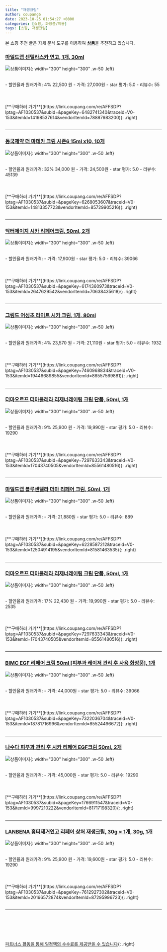 ```yaml
---
title: "재생크림"
author: coupang6
date: 2023-10-25 01:54:27 +0800
categories: [쇼핑, 화장품/미용]
tags: [쇼핑, 재생크림]
---
```


본 쇼핑 추천 글은 자체 분석 도구를 이용하여 [**상품**](https://link.coupang.com/a/bao1ui)을 추천하고 있습니다.

### [마일드랩 센텔라스카 연고, 1개, 30ml](https://link.coupang.com/re/AFFSDP?lptag=AF1030537&subid=&pageKey=6482741340&traceid=V0-153&itemId=14198537614&vendorItemId=78887983200)

![상품이미지](https://thumbnail10.coupangcdn.com/thumbnails/remote/230x230ex/image/retail/images/9106627869893149-11738f7c-ebbe-4b3d-812a-2d2d98129657.jpg){: width="300" height="300" .w-50 .left}


<br>
- 할인율과 원래가격: 4%  22,500   원
- 가격: 27,000원
- star 평가: 5.0
- 리뷰수: 55
<br>
<br>
<br>
<br>
[**구매하러 가기**](https://link.coupang.com/re/AFFSDP?lptag=AF1030537&subid=&pageKey=6482741340&traceid=V0-153&itemId=14198537614&vendorItemId=78887983200){: .right}
<br>
<br>

---

### [동국제약 더 마데카 크림 시즌6 15ml x10, 10개](https://link.coupang.com/re/AFFSDP?lptag=AF1030537&subid=&pageKey=6268053607&traceid=V0-153&itemId=14813357723&vendorItemId=85729905216)

![상품이미지](https://thumbnail6.coupangcdn.com/thumbnails/remote/230x230ex/image/vendor_inventory/fa32/0109f5d8c8de595f961db7e0b73e4aa28a7b6ea8edb9b2a4c532f4cf62b2.jpg){: width="300" height="300" .w-50 .left}


<br>
- 할인율과 원래가격: 32%  34,000   원
- 가격: 24,500원
- star 평가: 5.0
- 리뷰수: 45139
<br>
<br>
<br>
<br>
[**구매하러 가기**](https://link.coupang.com/re/AFFSDP?lptag=AF1030537&subid=&pageKey=6268053607&traceid=V0-153&itemId=14813357723&vendorItemId=85729905216){: .right}
<br>
<br>

---

### [닥터에이지 시카 리페어크림, 50ml, 2개](https://link.coupang.com/re/AFFSDP?lptag=AF1030537&subid=&pageKey=6174360973&traceid=V0-153&itemId=2647629542&vendorItemId=70638435618)

![상품이미지](https://thumbnail10.coupangcdn.com/thumbnails/remote/230x230ex/image/retail/images/5022202490299431-0dcb3e48-f9fa-4ae7-9680-de9562ee8824.jpg){: width="300" height="300" .w-50 .left}


<br>
- 할인율과 원래가격: 
- 가격: 17,900원
- star 평가: 5.0
- 리뷰수: 39066
<br>
<br>
<br>
<br>
[**구매하러 가기**](https://link.coupang.com/re/AFFSDP?lptag=AF1030537&subid=&pageKey=6174360973&traceid=V0-153&itemId=2647629542&vendorItemId=70638435618){: .right}
<br>
<br>

---

### [그링드 어성초 라이트 시카 크림, 1개, 80ml](https://link.coupang.com/re/AFFSDP?lptag=AF1030537&subid=&pageKey=7460968834&traceid=V0-153&itemId=19446689855&vendorItemId=86557569881)

![상품이미지](https://thumbnail6.coupangcdn.com/thumbnails/remote/230x230ex/image/vendor_inventory/5735/22f025ca30699dcde8b1deab42bee9dd8b929a763392652b355934f145eb.jpg){: width="300" height="300" .w-50 .left}


<br>
- 할인율과 원래가격: 4%  23,570   원
- 가격: 21,110원
- star 평가: 5.0
- 리뷰수: 1932
<br>
<br>
<br>
<br>
[**구매하러 가기**](https://link.coupang.com/re/AFFSDP?lptag=AF1030537&subid=&pageKey=7460968834&traceid=V0-153&itemId=19446689855&vendorItemId=86557569881){: .right}
<br>
<br>

---

### [더마오르프 더마클레라 리제너레이팅 크림 단품, 50ml, 1개](https://link.coupang.com/re/AFFSDP?lptag=AF1030537&subid=&pageKey=7297633343&traceid=V0-153&itemId=17043740505&vendorItemId=85561480516)

![상품이미지](https://thumbnail7.coupangcdn.com/thumbnails/remote/230x230ex/image/retail/images/7558835059837868-b292e5bf-fdee-4560-8a76-289ec1289d53.jpg){: width="300" height="300" .w-50 .left}


<br>
- 할인율과 원래가격: 9%  25,900   원
- 가격: 19,990원
- star 평가: 5.0
- 리뷰수: 19290
<br>
<br>
<br>
<br>
[**구매하러 가기**](https://link.coupang.com/re/AFFSDP?lptag=AF1030537&subid=&pageKey=7297633343&traceid=V0-153&itemId=17043740505&vendorItemId=85561480516){: .right}
<br>
<br>

---

### [마일드랩 블루센텔라 더마 리페어 크림, 50ml, 1개](https://link.coupang.com/re/AFFSDP?lptag=AF1030537&subid=&pageKey=6228587212&traceid=V0-153&itemId=12504914195&vendorItemId=81581463535)

![상품이미지](https://thumbnail10.coupangcdn.com/thumbnails/remote/230x230ex/image/retail/images/2276757428851207-f99de0de-322d-4f8e-ae82-48b030ca25e1.jpg){: width="300" height="300" .w-50 .left}


<br>
- 할인율과 원래가격: 
- 가격: 21,880원
- star 평가: 5.0
- 리뷰수: 889
<br>
<br>
<br>
<br>
[**구매하러 가기**](https://link.coupang.com/re/AFFSDP?lptag=AF1030537&subid=&pageKey=6228587212&traceid=V0-153&itemId=12504914195&vendorItemId=81581463535){: .right}
<br>
<br>

---

### [더마오르프 더마클레라 리제너레이팅 크림 단품, 50ml, 1개](https://link.coupang.com/re/AFFSDP?lptag=AF1030537&subid=&pageKey=7297633343&traceid=V0-153&itemId=17043740505&vendorItemId=85561480516)

![상품이미지](https://thumbnail7.coupangcdn.com/thumbnails/remote/230x230ex/image/retail/images/7558835059837868-b292e5bf-fdee-4560-8a76-289ec1289d53.jpg){: width="300" height="300" .w-50 .left}


<br>
- 할인율과 원래가격: 17%  22,430   원
- 가격: 19,990원
- star 평가: 5.0
- 리뷰수: 2535
<br>
<br>
<br>
<br>
[**구매하러 가기**](https://link.coupang.com/re/AFFSDP?lptag=AF1030537&subid=&pageKey=7297633343&traceid=V0-153&itemId=17043740505&vendorItemId=85561480516){: .right}
<br>
<br>

---

### [BIMC EGF 리페어 크림 50ml [피부과 레이저 관리 후 사용 화장품], 1개](https://link.coupang.com/re/AFFSDP?lptag=AF1030537&subid=&pageKey=7322036704&traceid=V0-153&itemId=18781716996&vendorItemId=85524496672)

![상품이미지](https://thumbnail7.coupangcdn.com/thumbnails/remote/230x230ex/image/vendor_inventory/9b9a/c4193142dd46060802031d297ef66e2eac3dfcb1a1b9dbb84106abd38cde.JPG){: width="300" height="300" .w-50 .left}


<br>
- 할인율과 원래가격: 
- 가격: 44,000원
- star 평가: 5.0
- 리뷰수: 39066
<br>
<br>
<br>
<br>
[**구매하러 가기**](https://link.coupang.com/re/AFFSDP?lptag=AF1030537&subid=&pageKey=7322036704&traceid=V0-153&itemId=18781716996&vendorItemId=85524496672){: .right}
<br>
<br>

---

### [나수다 피부과 관리 후 시카 리페어 EGF크림 50ml, 2개](https://link.coupang.com/re/AFFSDP?lptag=AF1030537&subid=&pageKey=1766911547&traceid=V0-153&itemId=9997210222&vendorItemId=81717198320)

![상품이미지](https://thumbnail8.coupangcdn.com/thumbnails/remote/230x230ex/image/vendor_inventory/e994/1808877cc323f71ab13d9b0b34efbaa31a58840b2814c1b71bab7f9db970.jpg){: width="300" height="300" .w-50 .left}


<br>
- 할인율과 원래가격: 
- 가격: 45,000원
- star 평가: 5.0
- 리뷰수: 19290
<br>
<br>
<br>
<br>
[**구매하러 가기**](https://link.coupang.com/re/AFFSDP?lptag=AF1030537&subid=&pageKey=1766911547&traceid=V0-153&itemId=9997210222&vendorItemId=81717198320){: .right}
<br>
<br>

---

### [LANBENA 흉터제거연고 리페어 상처 재생크림, 30g × 1개, 30g, 1개](https://link.coupang.com/re/AFFSDP?lptag=AF1030537&subid=&pageKey=7612927302&traceid=V0-153&itemId=20166572874&vendorItemId=87295996723)

![상품이미지](https://thumbnail9.coupangcdn.com/thumbnails/remote/230x230ex/image/vendor_inventory/737b/14928ce765c5d86b40b50c4a2c9a7526d6f691cc4cb4b9ddea53164a81b4.jpeg){: width="300" height="300" .w-50 .left}


<br>
- 할인율과 원래가격: 9%  25,900   원
- 가격: 19,600원
- star 평가: 5.0
- 리뷰수: 19290
<br>
<br>
<br>
<br>
[**구매하러 가기**](https://link.coupang.com/re/AFFSDP?lptag=AF1030537&subid=&pageKey=7612927302&traceid=V0-153&itemId=20166572874&vendorItemId=87295996723){: .right}
<br>
<br>

---
<br><br><br><br><br> [파트너스 활동을 통해 일정액의 수수료를 제공받을 수 있습니다](https://link.coupang.com/a/bao1ui){: .right}